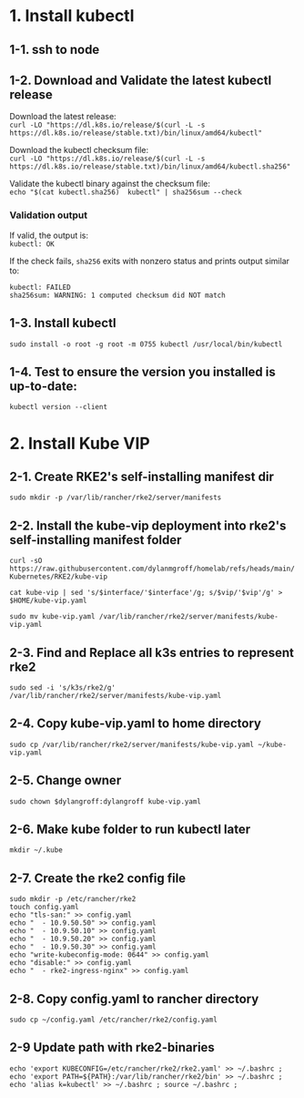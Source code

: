 # 1. Install kubectl
## 1-1. ssh to node
## 1-2. Download and Validate the latest kubectl release
Download the latest release:  
`curl -LO "https://dl.k8s.io/release/$(curl -L -s https://dl.k8s.io/release/stable.txt)/bin/linux/amd64/kubectl"`   

Download the kubectl checksum file:  
`curl -LO "https://dl.k8s.io/release/$(curl -L -s https://dl.k8s.io/release/stable.txt)/bin/linux/amd64/kubectl.sha256"`   

Validate the kubectl binary against the checksum file:  
`echo "$(cat kubectl.sha256)  kubectl" | sha256sum --check`  

### Validation output
If valid, the output is:  
`kubectl: OK`   

If the check fails, `sha256` exits with nonzero status and prints output similar to:  
```
kubectl: FAILED
sha256sum: WARNING: 1 computed checksum did NOT match
```
## 1-3. Install kubectl
`sudo install -o root -g root -m 0755 kubectl /usr/local/bin/kubectl`   
## 1-4. Test to ensure the version you installed is up-to-date:
`kubectl version --client`

# 2. Install Kube VIP
## 2-1. Create RKE2's self-installing manifest dir
`sudo mkdir -p /var/lib/rancher/rke2/server/manifests`

## 2-2. Install the kube-vip deployment into rke2's self-installing manifest folder
`curl -sO https://raw.githubusercontent.com/dylanmgroff/homelab/refs/heads/main/Kubernetes/RKE2/kube-vip`

`cat kube-vip | sed 's/$interface/'$interface'/g; s/$vip/'$vip'/g' > $HOME/kube-vip.yaml`

`sudo mv kube-vip.yaml /var/lib/rancher/rke2/server/manifests/kube-vip.yaml`

## 2-3. Find and Replace all k3s entries to represent rke2
`sudo sed -i 's/k3s/rke2/g' /var/lib/rancher/rke2/server/manifests/kube-vip.yaml`

## 2-4. Copy kube-vip.yaml to home directory
`sudo cp /var/lib/rancher/rke2/server/manifests/kube-vip.yaml ~/kube-vip.yaml`

## 2-5. Change owner
`sudo chown $dylangroff:dylangroff kube-vip.yaml`

## 2-6. Make kube folder to run kubectl later
`mkdir ~/.kube`

## 2-7. Create the rke2 config file
```
sudo mkdir -p /etc/rancher/rke2
touch config.yaml
echo "tls-san:" >> config.yaml
echo "  - 10.9.50.50" >> config.yaml
echo "  - 10.9.50.10" >> config.yaml
echo "  - 10.9.50.20" >> config.yaml
echo "  - 10.9.50.30" >> config.yaml
echo "write-kubeconfig-mode: 0644" >> config.yaml
echo "disable:" >> config.yaml
echo "  - rke2-ingress-nginx" >> config.yaml
```

## 2-8. Copy config.yaml to rancher directory
`sudo cp ~/config.yaml /etc/rancher/rke2/config.yaml`

## 2-9 Update path with rke2-binaries
`echo 'export KUBECONFIG=/etc/rancher/rke2/rke2.yaml' >> ~/.bashrc ; echo 'export PATH=${PATH}:/var/lib/rancher/rke2/bin' >> ~/.bashrc ; echo 'alias k=kubectl' >> ~/.bashrc ; source ~/.bashrc ;`